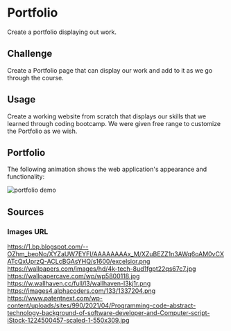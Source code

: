 # Portfolio

Create a portfolio displaying out work. 

## Challenge

Create a Portfolio page that can display our work and add to it as we go through the course. 

## Usage

Create a working website from scratch that displays our skills that we learned through coding bootcamp. We were given free range to customize the Portfolio as we wish.

## Portfolio

The following animation shows the web application's appearance and functionality:

![portfolio demo](./Assets/aarons-portfolio.gif)

## Sources

### Images URL

https://1.bp.blogspot.com/--OZhm_beoNo/XYZaUW7EYFI/AAAAAAAAx_M/XZuBEZZ1n3AWq6oAM0vCXATcQxUprzQ-ACLcBGAsYHQ/s1600/excelsior.png
https://wallpapers.com/images/hd/4k-tech-8ud1fgpt22qs67c7.jpg
https://wallpapercave.com/wp/wp5800118.jpg
https://w.wallhaven.cc/full/l3/wallhaven-l3kj1r.png
https://images4.alphacoders.com/133/1337204.png
https://www.patentnext.com/wp-content/uploads/sites/990/2021/04/Programming-code-abstract-technology-background-of-software-developer-and-Computer-script-iStock-1224500457-scaled-1-550x309.jpg